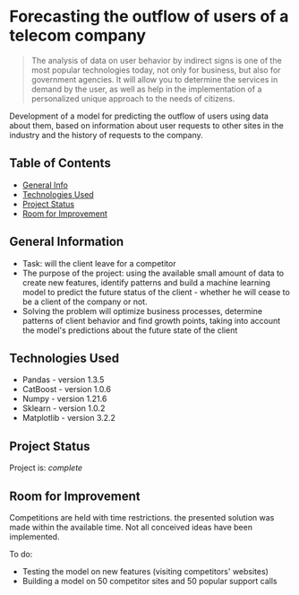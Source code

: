 # Forecasting the outflow of users of a telecom company
> The analysis of data on user behavior by indirect signs is one of the most popular technologies today, not only for business, but also for government agencies. It will allow you to determine the services in demand by the user, as well as help in the implementation of a personalized unique approach to the needs of citizens.

Development of a model for predicting the outflow of users using data about them, based on information about user requests to other sites in the industry and the history of requests to the company.

## Table of Contents
* [General Info](#general-information)
* [Technologies Used](#technologies-used)
* [Project Status](#project-status)
* [Room for Improvement](#room-for-improvement)


## General Information
- Task: will the client leave for a competitor
- The purpose of the project: using the available small amount of data to create new features, identify patterns and build a machine learning model to predict the future status of the client - whether he will cease to be a client of the company or not.
- Solving the problem will optimize business processes, determine patterns of client behavior and find growth points, taking into account the model's predictions about the future state of the client



## Technologies Used
- Pandas - version 1.3.5
- CatBoost - version 1.0.6
- Numpy - version 1.21.6
- Sklearn - version 1.0.2
- Matplotlib - version 3.2.2


## Project Status
Project is: _complete_ 

## Room for Improvement
Competitions are held with time restrictions. the presented solution was made within the available time.  Not all conceived ideas have been implemented.

To do:
- Testing the model on new features (visiting competitors' websites)
- Building a model on 50 competitor sites and 50 popular support calls
